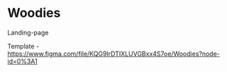 # Woodies
Landing-page


Template - https://www.figma.com/file/KQG9IrDTIXLUVGBxx4S7oe/Woodies?node-id=0%3A1
